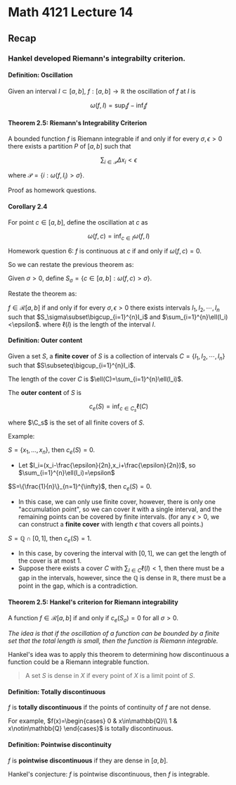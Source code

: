# Math 4121 Lecture 14

## Recap

### Hankel developed Riemann's integrabilty criterion.

#### Definition: Oscillation

Given an interval $I\subset[a,b]$, $f:[a,b]\to\mathbb{R}$ the oscillation of $f$ at $I$ is

$$
\omega(f,I) = \sup_I f - \inf_I f
$$

#### Theorem 2.5: Riemann's Integrability Criterion

A bounded function $f$ is Riemann integrable if and only if for every $\sigma,\epsilon>0$ there exists a partition $P$ of $[a,b]$ such that

$$
\sum_{i\in \mathcal{P}}\Delta x_i<\epsilon
$$

where $\mathcal{P}=\{i:\omega(f,I_i)>\sigma\}$.

Proof as homework questions.

#### Corollary 2.4

For point $c\in[a,b]$, define the oscillation at $c$ as

$$
\omega(f,c) = \inf_{c\in I}\omega(f,I)
$$

Homework question 6: $f$ is continuous at $c$ if and only if $\omega(f,c)=0$.

So we can restate the previous theorem as:

Given $\sigma>0$, define $S_\sigma=\{c\in[a,b]:\omega(f,c)>\sigma\}$.

Restate the theorem as:

$f\in\mathscr{R}[a,b]$ if and only if for every $\sigma,\epsilon>0$ there exists intervals $I_1,I_2,\cdots,I_n$ such that $S_\sigma\subset\bigcup_{i=1}^{n}I_i$ and $\sum_{i=1}^{n}\ell(I_i)<\epsilon$. where $\ell(I)$ is the length of the interval $I$.

#### Definition: Outer content

Given a set $S$, a **finite cover** of $S$ is a collection of intervals $C=\{I_1,I_2,\cdots,I_n\}$ such that $S\subseteq\bigcup_{i=1}^{n}I_i$.

The length of the cover $C$ is $\ell(C)=\sum_{i=1}^{n}\ell(I_i)$.

The **outer content** of $S$ is

$$
c_e(S) = \inf_{c\in C_s}\ell(C)
$$

where $\C_s$ is the set of all finite covers of $S$.

Example: 

$S=\{x_1,\ldots,x_n\}$, then $c_e(S)=0$. 

- Let $I_i=(x_i-\frac{\epsilon}{2n},x_i+\frac{\epsilon}{2n})$, so $\sum_{i=1}^{n}\ell(I_i)=\epsilon$

$S=\{\frac{1}{n}\}_{n=1}^{\infty}$, then $c_e(S)=0$.

- In this case, we can only use finite cover, however, there is only one "accumulation point", so we can cover it with a single interval, and the remaining points can be covered by finite intervals. (for any $\epsilon>0$, we can construct a **finite cover** with length $\epsilon$ that covers all points.)

$S=\mathbb{Q}\cap[0,1]$, then $c_e(S)=1$.

- In this case, by covering the interval with $[0,1]$, we can get the length of the cover is at most 1.
- Suppose there exists a cover $C$ with $\sum_{I\in C}\ell(I)<1$, then there must be a gap in the intervals, however, since the $\mathbb{Q}$ is dense in $\mathbb{R}$, there must be a point in the gap, which is a contradiction.

#### Theorem 2.5: Hankel's criterion for Riemann integrability

A function $f\in\mathscr{R}[a,b]$ if and only if $c_e(S_\sigma)=0$ for all $\sigma>0$.

_The idea is that if the oscillation of a function can be bounded by a finite set that the total length is small, then the function is Riemann integrable._

Hankel's idea was to apply this theorem to determining how discontinuous a function could be a Riemann integrable function.

> A set $S$ is dense in $X$ if every point of $X$ is a limit point of $S$.

#### Definition: Totally discontinuous

$f$ is **totally discontinuous** if the points of continuity of $f$ are not dense.

For example, $f(x)=\begin{cases}
0 & x\in\mathbb{Q}\\
1 & x\notin\mathbb{Q}
\end{cases}$ is totally discontinuous.

#### Definition: Pointwise discontinuity

$f$ is **pointwise discontinuous** if they are dense in $[a,b]$.

Hankel's conjecture: $f$ is pointwise discontinuous, then $f$ is integrable.


